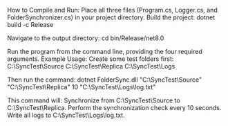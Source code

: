 How to Compile and Run:
Place all three files (Program.cs, Logger.cs, and FolderSynchronizer.cs) in your project directory.
Build the project:
dotnet build -c Release

Navigate to the output directory:
cd bin/Release/net8.0  

Run the program from the command line, providing the four required arguments.
Example Usage:
Create some test folders first:
C:\SyncTest\Source
C:\SyncTest\Replica
C:\SyncTest\Logs

Then run the command:
dotnet FolderSync.dll "C:\SyncTest\Source" "C:\SyncTest\Replica" 10 "C:\SyncTest\Logs\log.txt"

This command will:
Synchronize from C:\SyncTest\Source to C:\SyncTest\Replica.
Perform the synchronization check every 10 seconds.
Write all logs to C:\SyncTest\Logs\log.txt.
